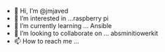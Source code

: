 - 👋 Hi, I’m @jmjaved
- 👀 I’m interested in ...raspberry pi
- 🌱 I’m currently learning ... Ansible
- 💞️ I’m looking to collaborate on ... absminitiowerkit
- 📫 How to reach me ...

<!---
jmjaved/jmjaved is a ✨ special ✨ repository because its `README.md` (this file) appears on your GitHub profile.
You can click the Preview link to take a look at your changes.
--->
